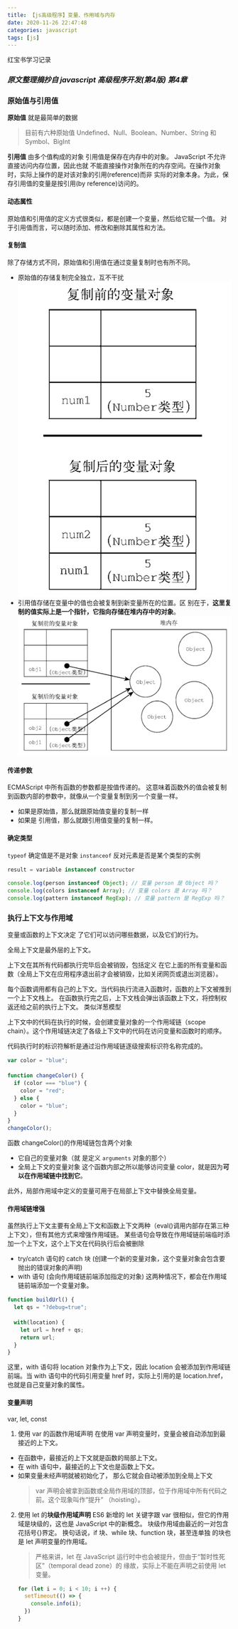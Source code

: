```yaml
---
title: 【js高级程序】变量、作用域与内存
date: 2020-11-26 22:47:48
categories: javascript
tags: [js]
---
```


红宝书学习记录

### *原文整理摘抄自 javascript 高级程序开发(第4版) 第4章*

### 原始值与引用值
**原始值** 就是最简单的数据
> 目前有六种原始值 Undefined、Null、Boolean、Number、String 和 Symbol、BigInt

**引用值** 由多个值构成的对象
引用值是保存在内存中的对象。
JavaScript 不允许直接访问内存位置，因此也就 不能直接操作对象所在的内存空间。在操作对象时，实际上操作的是对该对象的引用(reference)而非 实际的对象本身。为此，保存引用值的变量是按引用(by reference)访问的。

#### 动态属性
原始值和引用值的定义方式很类似，都是创建一个变量，然后给它赋一个值。
对于引用值而言，可以随时添加、修改和删除其属性和方法。

#### 复制值
除了存储方式不同，原始值和引用值在通过变量复制时也有所不同。
- 原始值的存储复制完全独立，互不干扰
  ![值复制](./【js高级程序】变量、作用域与内存/值复制.png)
- 引用值存储在变量中的值也会被复制到新变量所在的位置。区 别在于，**这里复制的值实际上是一个指针，它指向存储在堆内存中的对象**。
  ![引用复制](./【js高级程序】变量、作用域与内存/引用复制.png)

#### 传递参数
ECMAScript 中所有函数的参数都是按值传递的。
这意味着函数外的值会被复制到函数内部的参数中，就像从一个变量复制到另一个变量一样。
- 如果是原始值，那么就跟原始值变量的复制一样
- 如果是 引用值，那么就跟引用值变量的复制一样。

#### 确定类型
`typeof` 确定值是不是对象
`instanceof` 反对元素是否是某个类型的实例

```js
result = variable instanceof constructor
```

```js
console.log(person instanceof Object); // 变量 person 是 Object 吗？
console.log(colors instanceof Array); // 变量 colors 是 Array 吗？
console.log(pattern instanceof RegExp); // 变量 pattern 是 RegExp 吗？
```

### 执行上下文与作用域
变量或函数的上下文决定 了它们可以访问哪些数据，以及它们的行为。

全局上下文是最外层的上下文。

上下文在其所有代码都执行完毕后会被销毁，包括定义 在它上面的所有变量和函数（全局上下文在应用程序退出前才会被销毁，比如关闭网页或退出浏览器）。

每个函数调用都有自己的上下文。当代码执行流进入函数时，函数的上下文被推到一个上下文栈上。 在函数执行完之后，上下文栈会弹出该函数上下文，将控制权返还给之前的执行上下文。 类似洋葱模型

上下文中的代码在执行的时候，会创建变量对象的一个作用域链（scope chain）。这个作用域链决定了各级上下文中的代码在访问变量和函数时的顺序。

代码执行时的标识符解析是通过沿作用域链逐级搜索标识符名称完成的。

```js
var color = "blue";

function changeColor() {
  if (color === "blue") {
    color = "red";
  } else {
    color = "blue";
  }
}
changeColor();
```
函数 changeColor()的作用域链包含两个对象
- 它自己的变量对象（就 是定义 `arguments` 对象的那个）
- 全局上下文的变量对象
这个函数内部之所以能够访问变量 color，就是因为**可以在作用域链中找到它**。

此外，局部作用域中定义的变量可用于在局部上下文中替换全局变量。

#### 作用域链增强
虽然执行上下文主要有全局上下文和函数上下文两种（eval()调用内部存在第三种上下文），但有其他方式来增强作用域链。
某些语句会导致在作用域链前端临时添加一个上下文，这个上下文在代码执行后会被删除
- try/catch 语句的 catch 块 (创建一个新的变量对象，这个变量对象会包含要抛出的错误对象的声明)
- with 语句 (会向作用域链前端添加指定的对象)
这两种情况下，都会在作用域链前端添加一个变量对象。

```js
function buildUrl() {
  let qs = "?debug=true";
  
  with(location) {
    let url = href + qs;
    return url;
  }
}
```
这里，with 语句将 location 对象作为上下文，因此 location 会被添加到作用域链前端。当 with 语句中的代码引用变量 href 时，实际上引用的是 location.href，也就是自己变量对象的属性。

#### 变量声明
var, let, const

1. 使用 var 的函数作用域声明
在使用 var 声明变量时，变量会被自动添加到最接近的上下文。
- 在函数中，最接近的上下文就是函数的局部上下文。
- 在 with 语句中，最接近的上下文也是函数上下文。
- 如果变量未经声明就被初始化了， 那么它就会自动被添加到全局上下文
  > var 声明会被拿到函数或全局作用域的顶部，位于作用域中所有代码之前。这个现象叫作“提升” （hoisting）。

2. 使用 let 的**块级作用域声明**
ES6 新增的 let 关键字跟 var 很相似，但它的作用域是块级的，这也是 JavaScript 中的新概念。
块级作用域由最近的一对包含花括号{}界定。
换句话说，if 块、while 块、function 块，甚至连单独 的块也是 let 声明变量的作用域。
   > 严格来讲，let 在 JavaScript 运行时中也会被提升，但由于“暂时性死区”（temporal dead zone）的 缘故，实际上不能在声明之前使用 let 变量。
   ```js
   for (let i = 0; i < 10; i ++) {
     setTimeout(() => {
       console.info(i);
     })
   }
   ```